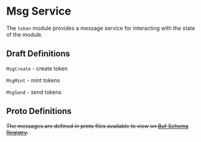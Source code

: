 # Msg Service

The `token` module provides a message service for interacting with the state of the module.

## Draft Definitions

`MsgCreate` - create token

`MsgMint` - mint tokens

`MsgSend` - send tokens

## Proto Definitions

~~The messages are defined in proto files available to view on [Buf Schema Registry](https://buf.build/chora/token).~~

<!-- listed alphabetically -->
